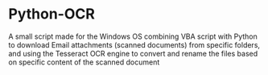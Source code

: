 # Python-OCR
A small script made for the Windows OS combining VBA script with Python to download Email attachments (scanned documents) from specific folders, and using the Tesseract OCR engine to convert and rename the files based on specific content of the scanned document
